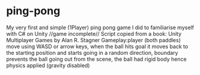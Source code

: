 # ping-pong
My very first and simple (1Player) ping pong game I did to familiarise myself with C# on Unity 
//game incomplete//
Script copied from a book: Unity Multiplayer Games by Alan R. Stagner
Gameplay:player (both paddles) move using WASD or arrow keys, when the ball hits goal it moves back to the starting position and starts going in a random direction, boundary prevents the ball going out from the scene, the ball had rigid body hence physics applied (gravity disabled)
